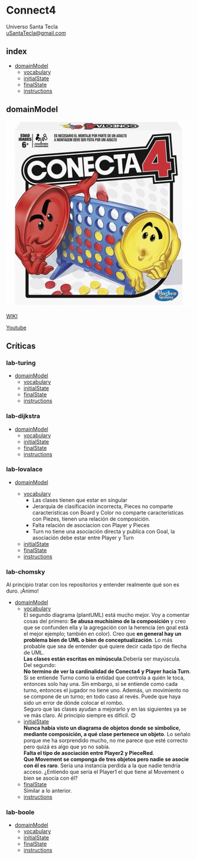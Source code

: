 # Connect4
Universo Santa Tecla  
[uSantaTecla@gmail.com](mailto:uSantaTecla@gmail.com)  

## index

* [domainModel](#domainModel)  
    * [vocabulary](#vocabulary)  
    * [initialState](#initialState)  
    * [finalState](#finalState)
    * [instructions](#instructions)  

## domainModel  

![connect4](./docs/images/conecta4.jpg)  

[WIKI](https://es.wikipedia.org/wiki/Conecta_4)

[Youtube](https://www.youtube.com/watch?v=JBSbiilzg9U)


## Críticas   


###  lab-turing

  * [domainModel](#domainModel)  
    * [vocabulary](#vocabulary)
    * [initialState](#initialState)  
    * [finalState](#finalState)
    * [instructions](#instructions)

### lab-dijkstra 

  * [domainModel](#domainModel)  
    * [vocabulary](#vocabulary)
    * [initialState](#initialState)  
    * [finalState](#finalState)
    * [instructions](#instructions)

    
###  lab-lovalace 

  * [domainModel](#domainModel)  
    * [vocabulary](#vocabulary)
      * Las clases tienen que estar en singular
      * Jerarquía de clasificación incorrecta, Pieces no comparte caracteristicas con Board y Color no comparte caracteristicas con Piezes, tienen una relación de  composición. 
      * Falta relación de  asociacion con Player y Pieces 
      * Turn no tiene una asociación directa y publica con Goal, la asociación debe estar entre Player y Turn
    </ol>

    * [initialState](#initialState)  
    * [finalState](#finalState)
    * [instructions](#instructions)

    
###  lab-chomsky
   Al principio tratar con los repositorios y entender realmente qué son es duro. ¡Ánimo!
  * [domainModel](#domainModel)  
    * [vocabulary](#vocabulary)  
        El segundo diagrama (plantUML) está mucho mejor. Voy a comentar cosas del primero:
     **Se abusa muchísimo de la composición** y creo que se confunden ella y la agregación con la herencia (en goal está el mejor ejemplo; también en color).
     Creo que **en general hay un problema bien de UML o bien de conceptualización**. Lo más probable que sea de entender qué quiere decir cada tipo de flecha de UML.  
      **Las clases están escritas en minúscula**.Debería ser mayúscula.  
      Del segundo:  
      **No termino de ver la cardinalidad de Conecta4 y Player hacia Turn**. Si se entiende Turno como la entidad que controla a quién le toca, entonces solo hay una. Sin embargo, si se entiende como cada turno, entonces el jugador no tiene uno. Además, un movimiento no se compone de un turno; en todo caso al revés. Puede que haya sido un error de dónde colocar el rombo.   
     Seguro que las clases ayudan a mejorarlo y en las siguientes ya se ve más claro. Al principio siempre es difícil. 😊  
    * [initialState](#initialState)  
    **Nunca había visto un diagrama de objetos donde se simbolice, mediante composición, a qué clase pertenece un objeto**. Lo señalo porque me ha sorprendido mucho, no me parece que esté correcto pero quizá es algo que yo no sabía.  
    **Falta el tipo de asociación entre Player2 y PieceRed**.  
    **Que Movement se componga de tres objetos pero nadie se asocie con él es raro**. Sería una instancia perdida a la que nadie tendría acceso. ¿Entiendo que sería el Player1 el que tiene al Movement o bien se asocia con él?
    * [finalState](#finalState)  
    Similar a lo anterior.
    * [instructions](#instructions)

 
 ###  lab-boole

  * [domainModel](#domainModel)  
    * [vocabulary](#vocabulary)  
    * [initialState](#initialState)  
    * [finalState](#finalState)
    * [instructions](#instructions)
